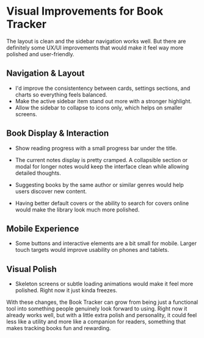 # Visual Improvements for Book Tracker

The layout is clean and the sidebar navigation works well. But there are definitely some UX/UI improvements that would make it feel way more polished and user-friendly. 

## Navigation & Layout

- I'd improve the consistentency between cards, settings sections, and charts so everything feels balanced.
- Make the active sidebar item stand out more with a stronger highlight.
- Allow the sidebar to collapse to icons only, which helps on smaller screens.

## Book Display & Interaction

- Show reading progress with a small progress bar under the title.

- The current notes display is pretty cramped. A collapsible section or modal for longer notes would keep the interface clean while allowing detailed thoughts. 

- Suggesting books by the same author or similar genres would help users discover new content.

- Having better default covers or the ability to search for covers online would make the library look much more polished.

## Mobile Experience

- Some buttons and interactive elements are a bit small for mobile. Larger touch targets would improve usability on phones and tablets. 


## Visual Polish

- Skeleton screens or subtle loading animations would make it feel more polished. Right now it just kinda freezes.

With these changes, the Book Tracker can grow from being just a functional tool into something people genuinely look forward to using. Right now it already works well, but with a little extra polish and personality, it could feel less like a utility and more like a companion for readers, something that makes tracking books fun and rewarding.